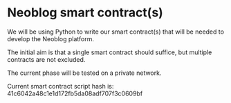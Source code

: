 # Neoblog smart contract(s)

We will be using Python to write our smart contract(s) that will be needed to develop the Neoblog platform.

The initial aim is that a single smart contract should suffice, but multiple contracts are not excluded.

The current phase will be tested on a private network.

Current smart contract script hash is: 41c6042a48c1e1d172fb5da08adf707f3c0609bf